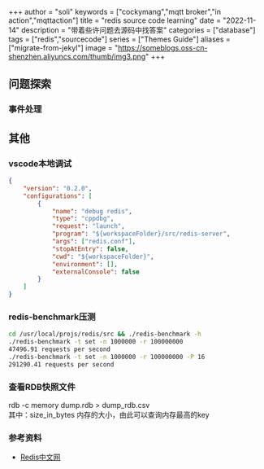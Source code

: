 +++
author = "soli"
keywords = ["cockymang","mqtt broker","in action","mqttaction"]
title = "redis source code learning"
date = "2022-11-14"
description = "带着些许问题去源码中找答案"
categories = ["database"]
tags = ["redis","sourcecode"]
series = ["Themes Guide"]
aliases = ["migrate-from-jekyl"]
image = "https://someblogs.oss-cn-shenzhen.aliyuncs.com/thumb/img3.png"
+++
<!--more-->
## 问题探索
### 事件处理
## 其他
### vscode本地调试
```json
{
    "version": "0.2.0",
    "configurations": [
        {
            "name": "debug redis",
            "type": "cppdbg",
            "request": "launch",
            "program": "${workspaceFolder}/src/redis-server",
            "args": ["redis.conf"],
            "stopAtEntry": false,
            "cwd": "${workspaceFolder}",
            "environment": [],
            "externalConsole": false
        }
    ]
}
```
### redis-benchmark压测
```sh
cd /usr/local/projs/redis/src && ./redis-benchmark -h
./redis-benchmark -t set -n 1000000 -r 100000000
47496.91 requests per second
./redis-benchmark -t set -n 1000000 -r 100000000 -P 16
291290.41 requests per second
```
### 查看RDB快照文件
rdb -c memory dump.rdb > dump_rdb.csv<br>
其中：size_in_bytes 内存的大小，由此可以查询内存最高的key

### 参考资料
- [Redis中文网](https://www.redis.net.cn/)